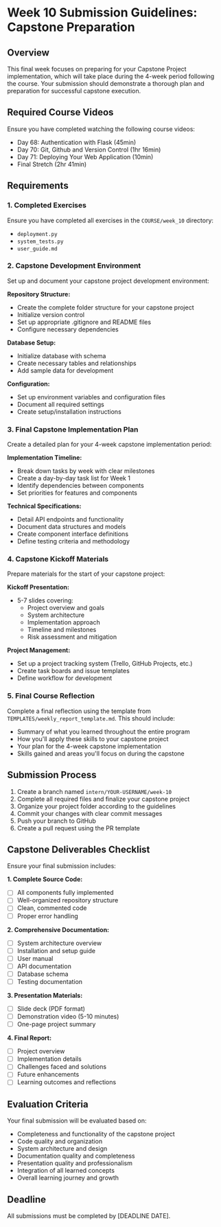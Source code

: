 # Week 10 Submission Guidelines: Capstone Preparation

## Overview
This final week focuses on preparing for your Capstone Project implementation, which will take place during the 4-week period following the course. Your submission should demonstrate a thorough plan and preparation for successful capstone execution.

## Required Course Videos
Ensure you have completed watching the following course videos:
- Day 68: Authentication with Flask (45min)
- Day 70: Git, Github and Version Control (1hr 16min)
- Day 71: Deploying Your Web Application (10min)
- Final Stretch (2hr 41min)

## Requirements

### 1. Completed Exercises
Ensure you have completed all exercises in the `COURSE/week_10` directory:
- `deployment.py`
- `system_tests.py`
- `user_guide.md`

### 2. Capstone Development Environment
Set up and document your capstone project development environment:

**Repository Structure:**
- Create the complete folder structure for your capstone project
- Initialize version control
- Set up appropriate .gitignore and README files
- Configure necessary dependencies

**Database Setup:**
- Initialize database with schema
- Create necessary tables and relationships
- Add sample data for development

**Configuration:**
- Set up environment variables and configuration files
- Document all required settings
- Create setup/installation instructions

### 3. Final Capstone Implementation Plan
Create a detailed plan for your 4-week capstone implementation period:

**Implementation Timeline:**
- Break down tasks by week with clear milestones
- Create a day-by-day task list for Week 1
- Identify dependencies between components
- Set priorities for features and components

**Technical Specifications:**
- Detail API endpoints and functionality
- Document data structures and models
- Create component interface definitions
- Define testing criteria and methodology

### 4. Capstone Kickoff Materials
Prepare materials for the start of your capstone project:

**Kickoff Presentation:**
- 5-7 slides covering:
  - Project overview and goals
  - System architecture
  - Implementation approach
  - Timeline and milestones
  - Risk assessment and mitigation

**Project Management:**
- Set up a project tracking system (Trello, GitHub Projects, etc.)
- Create task boards and issue templates
- Define workflow for development

### 5. Final Course Reflection
Complete a final reflection using the template from `TEMPLATES/weekly_report_template.md`. This should include:
- Summary of what you learned throughout the entire program
- How you'll apply these skills to your capstone project
- Your plan for the 4-week capstone implementation
- Skills gained and areas you'll focus on during the capstone

## Submission Process

1. Create a branch named `intern/YOUR-USERNAME/week-10`
2. Complete all required files and finalize your capstone project
3. Organize your project folder according to the guidelines
4. Commit your changes with clear commit messages
5. Push your branch to GitHub
6. Create a pull request using the PR template

## Capstone Deliverables Checklist

Ensure your final submission includes:

**1. Complete Source Code:**
- [ ] All components fully implemented
- [ ] Well-organized repository structure
- [ ] Clean, commented code
- [ ] Proper error handling

**2. Comprehensive Documentation:**
- [ ] System architecture overview
- [ ] Installation and setup guide
- [ ] User manual
- [ ] API documentation
- [ ] Database schema
- [ ] Testing documentation

**3. Presentation Materials:**
- [ ] Slide deck (PDF format)
- [ ] Demonstration video (5-10 minutes)
- [ ] One-page project summary

**4. Final Report:**
- [ ] Project overview
- [ ] Implementation details
- [ ] Challenges faced and solutions
- [ ] Future enhancements
- [ ] Learning outcomes and reflections

## Evaluation Criteria

Your final submission will be evaluated based on:
- Completeness and functionality of the capstone project
- Code quality and organization
- System architecture and design
- Documentation quality and completeness
- Presentation quality and professionalism
- Integration of all learned concepts
- Overall learning journey and growth

## Deadline
All submissions must be completed by [DEADLINE DATE].